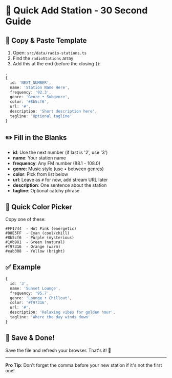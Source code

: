 # 🚀 Quick Add Station - 30 Second Guide

## 📝 Copy & Paste Template

1. Open: `src/data/radio-stations.ts`
2. Find the `radioStations` array
3. Add this at the end (before the closing `]`):

```typescript
,
{
  id: 'NEXT_NUMBER',
  name: 'Station Name Here',
  frequency: '92.3',
  genre: 'Genre • Subgenre',
  color: '#8b5cf6',
  url: '#',
  description: 'Short description here',
  tagline: 'Optional tagline'
}
```

## ✏️ Fill in the Blanks

- **id**: Use the next number (if last is '2', use '3')
- **name**: Your station name
- **frequency**: Any FM number (88.1 - 108.0)
- **genre**: Music style (use • between genres)
- **color**: Pick from list below
- **url**: Leave as `#` for now, add stream URL later
- **description**: One sentence about the station
- **tagline**: Optional catchy phrase

## 🎨 Quick Color Picker

Copy one of these:

```
#FF1744  - Hot Pink (energetic)
#00E5FF  - Cyan (cool/chill)
#8b5cf6  - Purple (mysterious)
#10b981  - Green (natural)
#f97316  - Orange (warm)
#eab308  - Yellow (bright)
```

## ✅ Example

```typescript
{
  id: '3',
  name: 'Sunset Lounge',
  frequency: '95.7',
  genre: 'Lounge • Chillout',
  color: '#f97316',
  url: '#',
  description: 'Relaxing vibes for golden hour',
  tagline: 'Where the day winds down'
}
```

## 💾 Save & Done!

Save the file and refresh your browser. That's it! 🎉

---

**Pro Tip**: Don't forget the comma before your new station if it's not the first one!

